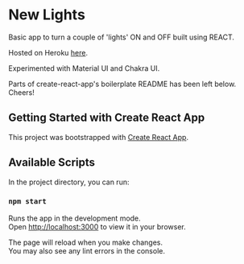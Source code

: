 # New Lights

Basic app to turn a couple of 'lights' ON and OFF built using REACT.

Hosted on Heroku [here]().

Experimented with Material UI and Chakra UI.

Parts of create-react-app's boilerplate README has been left below. Cheers!

## Getting Started with Create React App

This project was bootstrapped with [Create React App](https://github.com/facebook/create-react-app).

## Available Scripts

In the project directory, you can run:

### `npm start`

Runs the app in the development mode.\
Open [http://localhost:3000](http://localhost:3000) to view it in your browser.

The page will reload when you make changes.\
You may also see any lint errors in the console.
